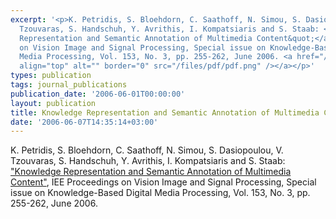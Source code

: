 ```yaml
---
excerpt: '<p>K. Petridis, S. Bloehdorn, C. Saathoff, N. Simou, S. Dasiopoulou, V.
  Tzouvaras, S. Handschuh, Y. Avrithis, I. Kompatsiaris and S. Staab: <a href="http://ieeexplore.ieee.org/xpl/freeabs_all.jsp?tp=&amp;arnumber=1633692&amp;isnumber=34253">&quot;Knowledge
  Representation and Semantic Annotation of Multimedia Content&quot;</a>, IEE Proceedings
  on Vision Image and Signal Processing, Special issue on Knowledge-Based Digital
  Media Processing, Vol. 153, No. 3, pp. 255-262, June 2006. <a href="/files/KRAnnotationOfMMContent.pdf"><img
  align="top" alt="" border="0" src="/files/pdf/pdf.png" /></a></p>'
types: publication
tags: journal_publications
publication_date: '2006-06-01T00:00:00'
layout: publication
title: Knowledge Representation and Semantic Annotation of Multimedia Content
date: '2006-06-07T14:35:14+03:00'
---
```

<p>K. Petridis, S. Bloehdorn, C. Saathoff, N. Simou, S. Dasiopoulou, V. Tzouvaras, S. Handschuh, Y. Avrithis, I. Kompatsiaris and S. Staab: <a href="http://ieeexplore.ieee.org/xpl/freeabs_all.jsp?tp=&amp;arnumber=1633692&amp;isnumber=34253">&quot;Knowledge Representation and Semantic Annotation of Multimedia Content&quot;</a>, IEE Proceedings on Vision Image and Signal Processing, Special issue on Knowledge-Based Digital Media Processing, Vol. 153, No. 3, pp. 255-262, June 2006. <a href="/files/KRAnnotationOfMMContent.pdf"><img align="top" alt="" border="0" src="/files/pdf/pdf.png" /></a></p>
